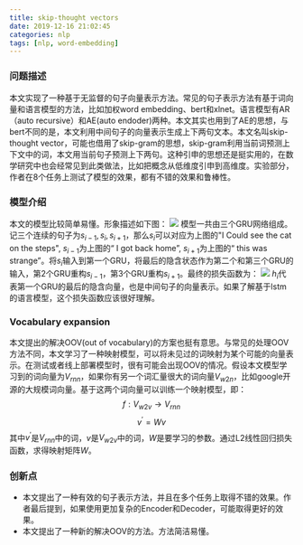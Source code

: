 ```yaml
---
title: skip-thought vectors
date: 2019-12-16 21:02:45
categories: nlp
tags: [nlp, word-embedding]
---
```


### 问题描述
本文实现了一种基于无监督的句子向量表示方法。常见的句子表示方法有基于词向量和语言模型的方法，比如加权word embedding、bert和xlnet。语言模型有AR（auto recursive）和AE(auto endoder)两种。本文其实也用到了AE的思想，与bert不同的是，本文利用中间句子的向量表示生成上下两句文本。本文名叫skip-thought vector，可能也借用了skip-gram的思想，skip-gram利用当前词预测上下文中的词，本文用当前句子预测上下两句。这种引申的思想还是挺实用的，在数学研究中也会经常见到此类做法，比如把概念从低维度引申到高维度。实验部分，作者在8个任务上测试了模型的效果，都有不错的效果和鲁棒性。
<!-- more -->
### 模型介绍
本文的模型比较简单易懂。形象描述如下图：
![](1.jpg)
模型一共由三个GRU网络组成。记三个连续的句子为$s_{i-1},s_i,s_{i+1}$，那么${s_i}$可以对应为上图的"I Could see the cat on the steps", $s_{i-1}$为上图的“<eos> I got back home”, $s_{i+1}$为上图的“<eos> this was strange”。将$s_i$输入到第一个GRU，将最后的隐含状态作为第二个和第三个GRU的输入，第2个GRU重构$s_{i-1}$，第3个GRU重构$s_{i+1}$。最终的损失函数为：
![](2.jpg)
$h_i$代表第一个GRU的最后的隐含向量，也是中间句子的向量表示。如果了解基于lstm的语言模型，这个损失函数应该很好理解。
### Vocabulary expansion
本文提出的解决OOV(out of vocabulary)的方案也挺有意思。与常见的处理OOV方法不同，本文学习了一种映射模型，可以将未见过的词映射为某个可能的向量表示。在测试或者线上部署模型时，很有可能会出现OOV的情况。假设本文模型学习到的词向量为$V_{rnn}$，如果你有另一个词汇量很大的词向量$V_{w2n}$，比如google开源的大规模词向量。基于这两个词向量可以训练一个映射模型，即：
$$f:V_{w2v}\rightarrow V_{rnn}$$
$$v^{'}=Wv$$
其中$v^{'}$是$V_{rnn}$中的词，$v$是$V_{w2v}$中的词，$W$是要学习的参数。通过L2线性回归损失函数，求得映射矩阵$W$。

### 创新点
- 本文提出了一种有效的句子表示方法，并且在多个任务上取得不错的效果。作者最后提到，如果使用更加复杂的Encoder和Decoder，可能取得更好的效果。
- 本文提出了一种新的解决OOV的方法。方法简洁易懂。
